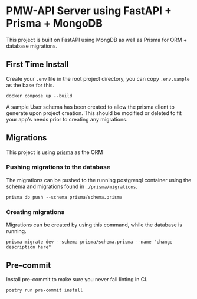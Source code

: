 # PMW-API Server using FastAPI + Prisma + MongoDB

This project is built on FastAPI using MongDB as well as Prisma for ORM + database migrations.

## First Time Install

Create your `.env` file in the root project directory, you can copy `.env.sample` as the base for this.

`docker compose up --build`

A sample User schema has been created to allow the prisma client to generate upon project creation. This should be
modified or deleted to fit your app's needs prior to creating any migrations.

## Migrations
This project is using [prisma](https://www.prisma.io/) as the ORM

### Pushing migrations to the database

The migrations can be pushed to the running postgresql container using the
schema and migrations found in `./prisma/migrations`.

```shell
prisma db push --schema prisma/schema.prisma
```

### Creating migrations
Migrations can be created by using this command, while the database is running.

```shell
prisma migrate dev --schema prisma/schema.prisma --name "change description here"
```

## Pre-commit

Install pre-commit to make sure you never fail linting in CI.

```shell
poetry run pre-commit install
```
